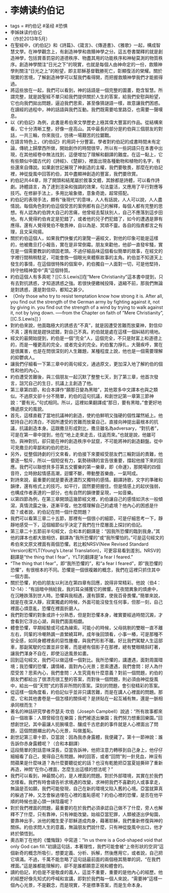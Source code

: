 - # 李婧读约伯记
- tags = #约伯记 #圣经 #恐惧
- 李姊妹读约伯记
- （作於2013年5月）
- 在聖經中，《約伯記》和《詩篇》、《箴言》、《傳道書》、《雅歌》一起，構成智慧文學。在神學觀念上，有創造神學和救贖神學之分。這五卷書闡釋的就是創造神學，包括賞善罰惡的道德秩序、物盡其用的功能秩序和神秘莫測的物質秩序。創造神學關注“日光之下”的現實，也就是每個人由神命定的一份，救贖神學則關注“日光之上”的盼望，即主耶穌基督戰勝死亡，彰顯復活的榮耀。關於現實的苦境，了解創造神學可以幫我們看得開，而把握救贖神學我們才能捱得過。
- 將這些放在一起，我們可以看到，神的話語是一個完整的圖畫，飽含智慧。所謂完整，就是說聖經不單只給我們提供關於人生的答案，給我們安慰與盼望，它也向我們拋出問題，逼迫我們思索，甚至像猜謎語一樣，故意讓我們困惑。在讀經的過程中，神的話語與我們互動。我們既需要哈里路亞，也需要一聲嘆息。
- 以《約伯記》為例，此書是希伯來文學歷史上極其偉大豐富的作品。從結構來看，它十分清晰工整，好像一座高山。其中最長的部分是約伯與三個朋友的對話，一共三輪，你來我往，彷彿一場艱苦的拉鋸戰。
- 在語言特色上，《約伯記》的用詞十分豐富。學者對約伯記的成書時間未有定論，傳統上歸摩西所做，開始創作的時間很早，所以有一些詞語只在本書中出現，在其他經卷中無法找到，這便增加了理解和翻譯的難度。在這一點上，它有些類似中國古代的《詩經》、《楚辭》，裡面出現各種動物和植物的名字，有些還來自傳說。如果創世記展現了神創造的主權，我們要敬畏，那麼在約伯記裡，神從旋風中回答約伯，其中盡顯神創造的豐富，我們要欣賞。
- 約伯記共44章，除了開頭和結尾屬於敘事文體，其餘都是詩體，可以看作詩劇。詩體語言，為了達到渲染和強調的效果，句法靈活，又應用了平行對應等技巧。在修辭手法上，多用比喻象徵，意象奇詭，超常搭配。
- 約伯記的表現手法，頗有“後現代”的意味，人人有話說，人人可以說，人人盡情說。每個角色對約伯這個受苦的案例都有自己的解釋，每個人都有完整的思想。有人認為約伯誇大自己的苦痛，他曾經去幫扶別人，自己不應落到這步田地。有人覺得約伯肯定是犯錯了，或者他的兒子們犯錯了，如今的遭遇是罪有應得。還有人覺得覺伯不敬畏神，自以為是、冥頑不靈。各自的指責都言之有理，且文采飛揚。
- 關於約伯這個人，如果我們快餐式的瀏覽一遍經文，對他的印象可能是這樣的，他被撒旦打小報告，實在是非常倒霉。朋友來勸他，他卻一直發牢騷，實在是一個需要教訓的頑固老頭。不過仔細品味這個看似簡單的故事，在經文的字裡行間稍稍駐足，可能會換一個眼光來體察故事的主角。約伯並不知道天上發生的事情，在這個很特殊的個案中，約伯獨自一人面對一切，可是他堅持，持守他精神當中“真”這個特質。
- 約伯這個人有多真呢？[[C.S.Lewis]]在“Mere Christianity”這本書中提到，只有去對抗誘惑，才知道誘惑之強。若很快便繳械投降，退縮不前，那我們無論是對誘惑，還是對信仰，都知之甚少。
- （Only those who try to resist temptation know how strong it is. After all, you find out the strength of the German army by fighting against it, not by giving in. you find out the strength of a wind by trying to walk against it, not by lying down. —–from the Chapter on faith of ”Mere Christianity”, [[C.S.Lewis]] ）
- 對約伯來說，他面臨極大的誘惑去“不真”，就是因遭受苦難而放棄神，對信仰不真；還有就是趕快認錯，對自己不真。約伯就是處在這樣一個糾結的境地。
- 經文的最開始提到，約伯是一個“完全”人，這個完全，不只是財富上和道德上的，而是一種更高的完全，或者完全的完全。約伯奮力掙扎，大聲疾呼，實在是很厲害，也是在問很深刻的人生難題，某種程度上說，他也是一個需要理解的抑鬱病人。
- 讓我們仔細看一下第三章中的兩句經文，通過原文，更加深入地了解約伯的個性和他的內心。
- 約伯遭受苦難後，與三個朋友一起沉默了整整七天，到了第三章，他首次發言，詛咒自己的生日，抗議上主創造了他。
- 第三章第四節，和合本譯作“願那日變為黑暗”，其他眾多中文譯本也與之類似。不過原文卻十分不簡單，約伯的這句抗議，和創世記第一章第三節神說：“要有光。”句式相同。所以，這裡如果翻譯成“那日，要有黑暗，”會更好地傳遞原文的風貌。
- 首先，這樣直截了當地抗議神的創造，使約伯鮮明又強硬的個性躍然紙上。他堅持自己的清白，不因所遭受的苦難而放棄自己，直接向神提出最根本的抗議，抗議創造本身。這跟撒旦形成對比，撒旦雖名為adversary，“對抗者”，可是在第一章中提到，他在“地上走來走去，往返而來。”也就是說，他雖可怕，與神對抗，卻只能在神的創造秩序中鼠竄，不可能將神的創造翻盤。從中可見撒旦的卑鄙和約伯的悲壯。
- 另外，從整個詩劇的行文來看，約伯接下來要經受朋友們三輪對話的責難，他要逐一駁斥，所以一個短促有力，氣勢磅礴的宣告很重要，撐起他接下來的回應。我們可以聯想貝多芬第五交響樂的第一樂章，即《命運》，那開場的四個音符，立時掀起情感高潮，迴響不斷，帶動整首樂曲，一氣呵成。
- 對詩來說，最重要的就是要表達濃烈又獨特的感情。翻譯詩歌，文字的準確和韻律，還有格式上的技巧，如平行，固然要把握住。但是情感上的起伏強弱，也構成作者表達的一部分，也有自然的韻律要呈現，一如音樂。
- 以第四節為例，在第三章開頭這幾節經文裡，約伯讓自己的感情如洪水一般傾瀉，真情流露之後，逐漸平復，他怎樣理解自己的處境？他內心的困惑是什麼？或者說，約伯記在問一個什麼問題？
- 我們可以看第三章二十五節，那裡有一個很小的細節，可是仔細思考一下，靜靜地感受一下，這個細節似乎決定了我們在什麼層面上探討約伯記。
- 第三章二十五節前半句經文，合和本的翻譯是：“因我所恐懼的臨到我身。”其他的譯本也都大致相仿，翻譯為“我所恐懼的”或“我所懼怕的。”可是這句經文的希伯來文原文裡面有兩個恐懼。若比較NRSV(New Revised Standard Version)和YLT(Young’s Literal Translation)，可更容易看到差別。NRSV的翻譯是“the thing that I fear”，YLT的翻譯是”a fear I feared.”
- “The thing that I fear”，即“我所恐懼的”，和“a fear I feared”，即“我恐懼的恐懼”，有很根本的不同。恐懼是一個很複雜的概念，我們在這裡只抓住其中一個方面。
- 關於恐懼，約伯的朋友以利法在第四章有回應，說得非常精彩。他說（伯4：12-14）：“有話暗中捎給我，我的耳朵捕獲它的微響。在夜間異象的煩慮中，在沉睡跌落到世人時。恐懼與我相遇，還有顫栗，使我百骨畏懼。”簡單來說，就是在夜深人靜，寂寞獨處的時候，外面可能沒發生任何事，但那一刻，自己裡面心煩意亂，恐懼在裡面折磨人。
- 我們對恐懼的對象或許十分熟悉，但是對恐懼本身，確實要經過時間沉澱，才會看到它浮出心湖，與我們面面相覷。
- 體會恐懼，早期經驗或可成為線索。可能小的時候，父母挑剔的雙眼一直不離左右，同輩的冷嘲熱諷一直縈繞耳畔。成年後回頭看，小事一樁，可是那種不安全感，如同身體裡長的惡性腫瘤，與我們形影不離。好比我們駕駛人生這部車，那副駕駛的位置並非空著，而是總有個影子在那裡，總有雙眼睛斜盯著，讓我們渾身不自在，即使沿途風景如畫。
- 回到這句經文，我們可以做這樣一個對比。我所恐懼的，講遭遇，面對周圍環境；我恐懼的恐懼，講情緒，面對內心光景；思索遭遇，我們會問：好人為什麼受苦？思索內心，我們會問：人生究竟有什麼意義？對前一個問題，約伯的朋友們都給出了很漂亮很工整的答案，而對後一個問題，則必須由神從旋風中，給出一個“天問”式的答非所問的答案。深刻的問題，會引發精彩的答案。
- 從這樣一個角度看，約伯記似乎並非只講苦難，而是在講人心裡面的問題。那麼，它和其他書卷是一個怎樣的關係呢？是拼貼在一起互補有無，還是一脈相承同根而生？
- 著名的神話研究學者乔瑟夫‧坎伯（Joseph Campbell）說過：“所有故事都來自一個故事：人類曾經住在樂園；我們被逐出樂園；我們努力想重回樂園。”回想創世記，其中最讓人扼腕嘆息、釀成千古悲劇的事件就是人心裡面出了問題，這個問題襯出的內心光景，叫做羞恥。
- 創世記第三章十節，亞當說：因為我赤身露體，我便藏了。第十一節神說：誰告訴你赤身露體呢？（合和本翻譯）
- 這段簡單的對話意味深長，亞當告訴神，他把注意力轉移到自己身上，他仔仔細細看了自己，覺得自己有問題。神的回答，或者“回問”則一針見血，神沒有問蘋果是什麼味道？為什麼要聽從蛇的話？也沒有乾脆把亞當夏娃撕碎了重新再造，神問“在你心裡面，怎麼生出這樣的想法呢？”
- 我們可以看到，神最關心的，是人裡面的問題。對於外部環境，其實在於我們怎樣看。我們有時會禱告祈求境遇的改變，求神把我們不喜歡的人或事拿走，無論是否如願，我們可能發現，自己在新的環境又陷入舊的心境。亞當就算真的躲過了神，又怎會躲過埋在心裡的羞恥感呢？約伯心裡的恐懼，是否在他平順的時候也是心頭一抹陰霾呢？
- 對於我們裡面的問題，最重要的在於我們必須承認自己做不了什麼，旁人也解釋不了什麼，只有靠神，只有神能改變。始祖亞當犯罪，人類被逐出伊甸園，要靠神出手，派他的獨生愛子耶穌道成肉身，藉著耶穌，我們重新修復與神的關係。約伯求問人生的意義，無論朋友們說什麼，只有神從旋風中出口，他才終於領悟到。
- 奧古斯丁在他的《懺悔錄》中寫道：“In us there is a God-shaped void that only God can fill.”初讀這句話，本著理性，我們可能會被“上帝形狀的空洞”這個新奇的概念所吸引，想要定義、分析、拆解，然後應用它，或者說，自己把它填滿。不過，千萬不能忽略了這句話最前面的兩個極其簡單的詞，“在我們裡面。”這是誰都能理解的，卻不是誰都願意正視和體會的。
- 讀約伯記，約伯是不是敬虔的義人，這並不重要，重要的是他內心的經歷。他的經歷好像先知式的呼喊和宣講，即對於我們每一個人來說，“需要神”這樣一個內心光景，不是觀念，而是現實，不是標準答案，而是生命本身。
